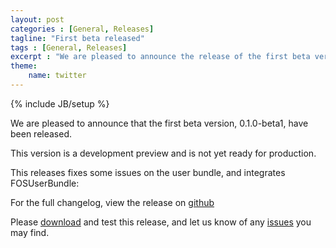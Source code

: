 ```yaml
---
layout: post
categories : [General, Releases]
tagline: "First beta released"
tags : [General, Releases]
excerpt : "We are pleased to announce the release of the first beta version"
theme:
    name: twitter
---
```

{% include JB/setup %}

We are pleased to announce that the first beta version, 0.1.0-beta1, have been released.

This version is a development preview and is not yet ready for production.

This releases fixes some issues on the user bundle, and integrates FOSUserBundle:

For the full changelog, view the release on [github](https://github.com/CSBill/CSBill/releases/tag/0.1.0-beta1)

Please [download](https://github.com/CSBill/CSBill/releases/tag/0.1.0-beta1) and test this release, and let us know of any [issues](https://github.com/CSBill/CSBill/issues) you may find.
